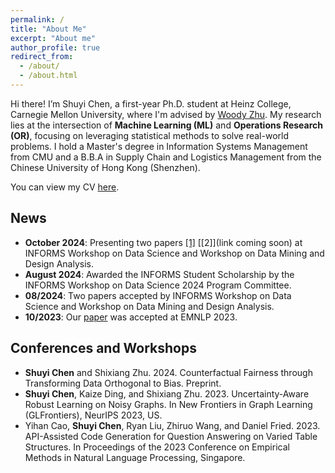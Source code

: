```yaml
---
permalink: /
title: "About Me"
excerpt: "About me"
author_profile: true
redirect_from: 
  - /about/
  - /about.html
---
```


Hi there! I’m Shuyi Chen, a first-year Ph.D. student at Heinz College, Carnegie Mellon University, where I'm advised by [Woody Zhu](https://sites.google.com/view/woodyzhu). My research lies at the intersection of **Machine Learning (ML)** and **Operations Research (OR)**, focusing on leveraging statistical methods to solve real-world problems. I hold a Master's degree in Information Systems Management from CMU and a B.B.A in Supply Chain and Logistics Management from the Chinese University of Hong Kong (Shenzhen).

You can view my CV [here](https://drive.google.com/file/d/1eswMnsV8OjoacEdcaGIqCpmHcAN__mmW/view?usp=sharing).


## News<span id="news"></span>
- **October 2024**: Presenting two papers [[1]](https://arxiv.org/abs/2403.17852) [[2]](link coming soon) at INFORMS Workshop on Data Science and Workshop on Data Mining and Design Analysis.
- **August 2024**: Awarded the INFORMS Student Scholarship by the INFORMS Workshop on Data Science 2024 Program Committee.
- **08/2024**: Two papers accepted by INFORMS Workshop on Data Science and Workshop on Data Mining and Design Analysis.
- **10/2023**: Our [paper](https://arxiv.org/abs/2310.14687) was accepted at EMNLP 2023.

## Conferences and Workshops<span id="conferences-and-workshops"></span>
- **Shuyi Chen** and Shixiang Zhu. 2024. Counterfactual Fairness through Transforming Data Orthogonal to Bias. Preprint.
- **Shuyi Chen**, Kaize Ding, and Shixiang Zhu. 2023. Uncertainty-Aware Robust Learning on Noisy Graphs. In New Frontiers in Graph Learning (GLFrontiers), NeurIPS 2023, US.
- Yihan Cao, **Shuyi Chen**, Ryan Liu, Zhiruo Wang, and Daniel Fried. 2023. API-Assisted Code Generation for Question Answering on Varied Table Structures. In Proceedings of the 2023 Conference on Empirical Methods in Natural Language Processing, Singapore.
